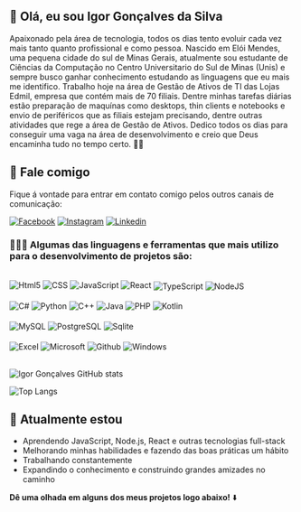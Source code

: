 ## 👋 Olá, eu sou Igor Gonçalves da Silva
  Apaixonado pela área de tecnologia, todos os dias tento evoluir cada vez mais tanto quanto profissional e como pessoa. Nascido em Elói Mendes, uma pequena cidade do sul de Minas Gerais, atualmente sou estudante de Ciências da Computação no Centro Universitario do Sul de Minas (Unis) e sempre busco ganhar conhecimento estudando as linguagens que eu mais me identifico. Trabalho hoje na área de Gestão de Ativos de TI das Lojas Edmil, empresa que contém mais de 70 filiais. Dentre minhas tarefas diárias estão preparação de maquínas como desktops, thin clients e notebooks e envio de periféricos que as filiais estejam precisando, dentre outras atividades que rege a área de Gestão de Ativos. Dedico todos os dias para conseguir uma vaga na área de desenvolvimento e creio que Deus encaminha tudo no tempo certo. 🙏🏻

 ## 💬 Fale comigo
   Fique á vontade para entrar em contato comigo pelos outros canais de comunicação: 
   
[![Facebook](https://img.shields.io/badge/Facebook-1877F2?style=for-the-badge&logo=facebook&logoColor=white)](https://facebook.com/igorgonçalves)
[![Instagram](https://img.shields.io/badge/Instagram-E4405F?style=for-the-badge&logo=instagram&logoColor=white)](https://instagram.com/igor_gonçalvesp3)
[![Linkedin](https://img.shields.io/badge/LinkedIn-0077B5?style=for-the-badge&logo=linkedin&logoColor=white)](www.linkedin.com/in/igor-gonçalves-da-silva-419b41267)

### 👨🏻‍💻 Algumas das linguagens e ferramentas que mais utilizo para o desenvolvimento de projetos são:
<div style="display: inline_block"><br/>
  <img align="center "src="https://img.shields.io/badge/HTML5-E34F26?style=for-the-badge&logo=html5&logoColor=white" alt="Html5"/>
  <img align="center "src="https://img.shields.io/badge/CSS3-1572B6?style=for-the-badge&logo=css3&logoColor=white" alt="CSS"/>
  <img align="center "src="https://img.shields.io/badge/JavaScript-F7DF1E?style=for-the-badge&logo=javascript&logoColor=black" alt="JavaScript"/>
  <img align="center "src="https://img.shields.io/badge/React-20232A?style=for-the-badge&logo=react&logoColor=61DAFB" alt="React"/>
  <img align="center" src="https://img.shields.io/badge/TypeScript-007ACC?style=for-the-badge&logo=typescript&logoColor=white" alt="TypeScript"/>
  <img align="center" src="https://img.shields.io/badge/Node.js-43853D?style=for-the-badge&logo=node.js&logoColor=white" alt="NodeJS"/>
</div>
<div style="display": inline_block><br/>
  <img align="center" src="https://img.shields.io/badge/C%23-239120?style=for-the-badge&logo=c-sharp&logoColor=white" alt="C#"/>
  <img align="center" src="https://img.shields.io/badge/Python-3776AB?style=for-the-badge&logo=python&logoColor=white" alt="Python"/>
  <img align="center" src="https://img.shields.io/badge/C%2B%2B-00599C?style=for-the-badge&logo=c%2B%2B&logoColor=white" alt="C++"/>
  <img align="center" src="https://img.shields.io/badge/Java-ED8B00?style=for-the-badge&logo=openjdk&logoColor=white" alt="Java"/>
  <img align="center" src="https://img.shields.io/badge/PHP-777BB4?style=for-the-badge&logo=php&logoColor=white" alt="PHP"/>
  <img align="center" src="https://img.shields.io/badge/Kotlin-0095D5?&style=for-the-badge&logo=kotlin&logoColor=white" alt="Kotlin"/>
</div>
<div style="display: inline_block"><br/>
  <img align="center" src="https://img.shields.io/badge/MySQL-00000F?style=for-the-badge&logo=mysql&logoColor=white" alt="MySQL"/>
  <img align="center" src="https://img.shields.io/badge/PostgreSQL-316192?style=for-the-badge&logo=postgresql&logoColor=white" alt="PostgreSQL"/>
  <img align="center" src="https://img.shields.io/badge/SQLite-07405E?style=for-the-badge&logo=sqlite&logoColor=white" alt="Sqlite"/>
</div>
<div style="display: inline_block"><br/>
  <img align="center" src="https://img.shields.io/badge/Microsoft_Excel-217346?style=for-the-badge&logo=microsoft-excel&logoColor=white" alt="Excel"/>
  <img align="center" src="https://img.shields.io/badge/Microsoft-666666?style=for-the-badge&logo=microsoft&logoColor=white" alt="Microsoft"/>
  <img align="center" src="https://img.shields.io/badge/GitHub-100000?style=for-the-badge&logo=github&logoColor=white" alt="Github"/>
  <img align="center" src="https://img.shields.io/badge/Windows-0078D6?style=for-the-badge&logo=windows&logoColor=white" alt="Windows"/>
</div><br/>

![Igor Gonçalves GitHub stats](https://github-readme-stats.vercel.app/api?username=igorgoncalves08&show_icons=true&theme=radical)

![Top Langs](https://github-readme-stats.vercel.app/api/top-langs/?username=igorgoncalves08&langs_count=8)

## 🚀 Atualmente estou
- Aprendendo JavaScript, Node.js, React e outras tecnologias full-stack
- Melhorando minhas habilidades e fazendo das boas práticas um hábito
- Trabalhando constantemente 
- Expandindo o conhecimento e construindo grandes amizades no caminho

**Dê uma olhada em alguns dos meus projetos logo abaixo!** :arrow_down:

